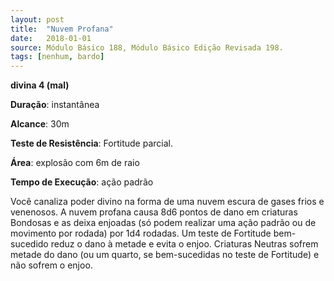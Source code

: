```yaml
---
layout: post
title:  "Nuvem Profana"
date:   2018-01-01
source: Módulo Básico 188, Módulo Básico Edição Revisada 198.
tags: [nenhum, bardo]
---
```


**divina 4 (mal)**

**Duração**: instantânea

**Alcance**: 30m

**Teste de Resistência**: Fortitude parcial.

**Área**: explosão com 6m de raio

**Tempo de Execução**: ação padrão

Você canaliza poder divino na forma de uma nuvem escura de gases frios e venenosos. A nuvem profana causa 8d6 pontos de dano em criaturas Bondosas e as deixa enjoadas (só podem realizar uma ação padrão ou de movimento por rodada) por 1d4 rodadas. Um teste de Fortitude bem-sucedido reduz o dano à metade e evita o enjoo.
Criaturas Neutras sofrem metade do dano (ou um quarto, se bem-sucedidas no teste de Fortitude) e não sofrem o enjoo.
